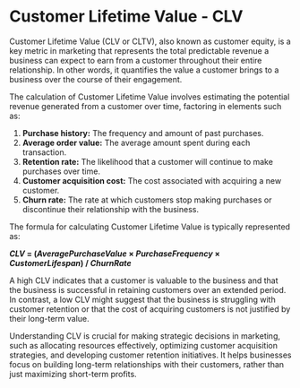 # Customer Lifetime Value - CLV

Customer Lifetime Value (CLV or CLTV), also known as customer equity, is a key metric in marketing that represents the total predictable revenue a business can expect to earn from a customer throughout their entire relationship. In other words, it quantifies the value a customer brings to a business over the course of their engagement.

The calculation of Customer Lifetime Value involves estimating the potential revenue generated from a customer over time, factoring in elements such as:

1. **Purchase history:** The frequency and amount of past purchases.
2. **Average order value:** The average amount spent during each transaction.
3. **Retention rate:** The likelihood that a customer will continue to make purchases over time.
4. **Customer acquisition cost:** The cost associated with acquiring a new customer.
5. **Churn rate:** The rate at which customers stop making purchases or discontinue their relationship with the business.

The formula for calculating Customer Lifetime Value is typically represented as:

***CLV* = (*AveragePurchaseValue* × *PurchaseFrequency* × *CustomerLifespan*) / *ChurnRate***

A high CLV indicates that a customer is valuable to the business and that the business is successful in retaining customers over an extended period. In contrast, a low CLV might suggest that the business is struggling with customer retention or that the cost of acquiring customers is not justified by their long-term value.

Understanding CLV is crucial for making strategic decisions in marketing, such as allocating resources effectively, optimizing customer acquisition strategies, and developing customer retention initiatives. It helps businesses focus on building long-term relationships with their customers, rather than just maximizing short-term profits.